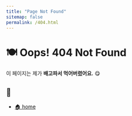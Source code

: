 ```yaml
---
title: "Page Not Found"
sitemap: false
permalink: /404.html
---
```

# 🍽 Oops! 404 Not Found

이 페이지는 제가 **배고파서 먹어버렸어요.** 😋

## 🔎 
- [🏠 home](/)

